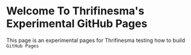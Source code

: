 # Welcome To Thrifinesma's Experimental GitHub Pages

This page is an experimental pages for Thrifinesma testing how to build `GitHub Pages`
